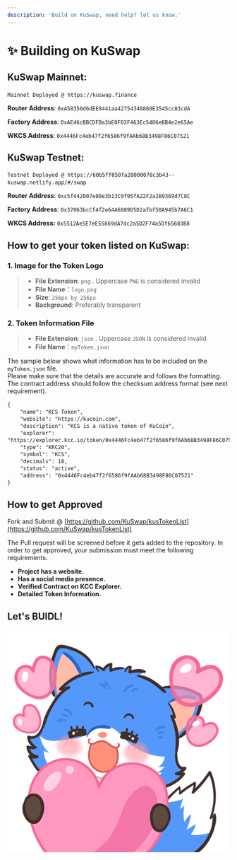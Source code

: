 ```yaml
---
description: 'Build on KuSwap, need help? let us know.'
---
```


# ✨ Building on KuSwap

## **KuSwap Mainnet:**

`Mainnet Deployed @ https://kuswap.finance`

**Router Address**: `0xA58350d6dEE8441aa42754346860E3545cc83cdA`

**Factory Address**: `0xAE46cBBCDFBa3bE0F02F463Ec5486eBB4e2e65Ae`

**WKCS Address**: `0x4446Fc4eb47f2f6586f9fAAb68B3498F86C07521`

## KuSwap Testnet:

`Testnet Deployed @ https://60b5ff050fa20000078c3b43--kuswap.netlify.app/#/swap`

**Router Address**: `0xc5f442007e08e3b13C9f95fA22F2a2B9369d7C8C`

**Factory Address**: `0x37063bcCf4f2e64A6889D5D2afbf50A945b7A6C1`

**WKCS Address:** `0x5512Ae5E7eE55869dA7dc2a5D2F74a5Df65683B8`

## How to get your token listed on KuSwap:

### 1. Image for the Token Logo <a id="1-image-for-the-token-logo"></a>

> * **File Extension**: `png` . Uppercase `PNG` is considered invalid
> * **File Name**：`logo.png`
> * **Size**: `256px by 256px`
> * **Background**: Preferably transparent

### 2. Token Information File <a id="2-token-information-file"></a>

> * **File Extension**: `json` . Uppercase `JSON` is considered invalid
> * **File Name**：`myToken.json`

The sample below shows what information has to be included on the `myToken.json` file.  
Please make sure that the details are accurate and follows the formatting.  
The contract address should follow the checksum address format \(see next requirement\).

```text
{
    "name": "KCS Token",
    "website": "https://kucoin.com",
    "description": "KCS is a native token of KuCoin",
    "explorer": "https://explorer.kcc.io/token/0x4446Fc4eb47f2f6586f9fAAb68B3498F86C07521",
    "type": "KRC20",
    "symbol": "KCS",
    "decimals": 18,
    "status": "active",
    "address": "0x4446Fc4eb47f2f6586f9fAAb68B3498F86C07521"    
}
```

## How to get Approved

Fork and Submit @ [https://github.com/KuSwap/kusTokenList](https://github.com/KuSwap/kusTokenList) 

The Pull request will be screened before it gets added to the repository. In order to get approved, your submission must meet the following requirements.

* **Project has a website.**
* **Has a social media presence.**
* **Verified Contract on KCC Explorer.**
* **Detailed Token Information.**

## **Let's BUIDL!**

![](.gitbook/assets/14.png)

